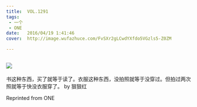 ```yaml
---
title:	VOL.1291
tags:
 - 一个
 - ONE
date:	2016/04/19 1:41:46
cover:	http://image.wufazhuce.com/FvSXr2gLCwdYXfdo5VGzls5-Z0ZM

---
```

![](http://image.wufazhuce.com/FvSXr2gLCwdYXfdo5VGzls5-Z0ZM)
---

书这种东西，买了就等于读了。衣服这种东西，没拍照就等于没穿过。但拍过两次照就等于快没衣服穿了。 by 狠狠红
 
Reprinted from ONE
